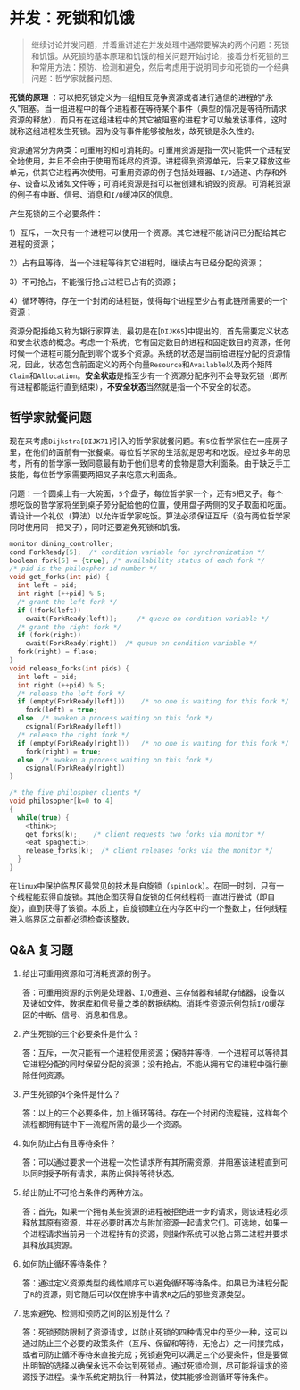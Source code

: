 # 并发：死锁和饥饿

> 继续讨论并发问题，并着重讲述在并发处理中通常要解决的两个问题：死锁和饥饿。从死锁的基本原理和饥饿的相关问题开始讨论，接着分析死锁的三种常用方法：预防、检测和避免，然后考虑用于说明同步和死锁的一个经典问题：哲学家就餐问题。

**死锁的原理** ：可以把死锁定义为一组相互竞争资源或者进行通信的进程的"永久"阻塞。当一组进程中的每个进程都在等待某个事件（典型的情况是等待所请求资源的释放），而只有在这组进程中的其它被阻塞的进程才可以触发该事件，这时就称这组进程发生死锁。因为没有事件能够被触发，故死锁是永久性的。

资源通常分为两类：可重用的和可消耗的。可重用资源是指一次只能供一个进程安全地使用，并且不会由于使用而耗尽的资源。进程得到资源单元，后来又释放这些单元，供其它进程再次使用。可重用资源的例子包括处理器、`I/O`通道、内存和外存、设备以及诸如文件等；可消耗资源是指可以被创建和销毁的资源。可消耗资源的例子有中断、信号、消息和`I/O`缓冲区的信息。

产生死锁的三个必要条件：

1）互斥，一次只有一个进程可以使用一个资源。其它进程不能访问已分配给其它进程的资源；

2）占有且等待，当一个进程等待其它进程时，继续占有已经分配的资源；

3）不可抢占，不能强行抢占进程已占有的资源；

4）循环等待，存在一个封闭的进程链，使得每个进程至少占有此链所需要的一个资源；

资源分配拒绝又称为银行家算法，最初是在[`DIJK65`]中提出的，首先需要定义状态和安全状态的概念。考虑一个系统，它有固定数目的进程和固定数目的资源，任何时候一个进程可能分配到零个或多个资源。系统的状态是当前给进程分配的资源情况，因此，状态包含前面定义的两个向量`Resource`和`Available`以及两个矩阵`Claim`和`Allocation`。**安全状态**是指至少有一个资源分配序列不会导致死锁（即所有进程都能运行直到结束），**不安全状态**当然就是指一个不安全的状态。

## 哲学家就餐问题 

现在来考虑`Dijkstra[DIJK71]`引入的哲学家就餐问题。有`5`位哲学家住在一座房子里，在他们的面前有一张餐桌。每位哲学家的生活就是思考和吃饭。经过多年的思考，所有的哲学家一致同意最有助于他们思考的食物是意大利面条。由于缺乏手工技能，每位哲学家需要两把叉子来吃意大利面条。

问题：一个圆桌上有一大碗面，`5`个盘子，每位哲学家一个，还有`5`把叉子。每个想吃饭的哲学家将坐到桌子旁分配给他的位置，使用盘子两侧的叉子取面和吃面。请设计一个礼仪（算法）以允许哲学家吃饭。算法必须保证互斥（没有两位哲学家同时使用同一把叉子），同时还要避免死锁和饥饿。

```c
monitor dining_controller;
cond ForkReady[5];  /* condition variable for synchronization */
boolean fork[5] = {true}; /* availability status of each fork */
/* pid is the philospher id number */
void get_forks(int pid) {
  int left = pid;
  int right [++pid] % 5;
  /* grant the left fork */
  if (!fork(left))
    cwait(ForkReady(left));		/* queue on condition variable */
  /* grant the right fork */
  if (fork(right)) 
    cwait(ForkReady(right))  /* queue on condition variable */
  fork(right) = flase;
}
void release_forks(int pids) {
  int left = pid;
  int right (++pid) % 5;
  /* release the left fork */
  if (empty(ForkReady[left]))	 /* no one is waiting for this fork */
    fork(left) = true;
  else	/* awaken a process waiting on this fork */
    csignal(ForkReady[left])
  /* release the right fork */
  if (empty(ForkReady[right]))   /* no one is waiting for this fork */
    fork(right) = true;
  else	/* awaken a process waiting on this fork */
    csignal(ForkReady[right])
}

/* the five philospher clients */
void philosopher[k=0 to 4]
{
  while(true) {
    <think>;
    get_forks(k);    /* client requests two forks via monitor */
  	<eat spaghetti>;
    release_forks(k);  /* client releases forks via the monitor */
  }
}
```

在`linux`中保护临界区最常见的技术是自旋锁（`spinlock`）。在同一时刻，只有一个线程能获得自旋锁。其他企图获得自旋锁的任何线程将一直进行尝试（即自旋），直到获得了该锁。本质上，自旋锁建立在内存区中的一个整数上，任何线程进入临界区之前都必须检查该整数。



## Q&A 复习题

1. 给出可重用资源和可消耗资源的例子。

   答：可重用资源的示例是处理器、`I/O`通道、主存储器和辅助存储器，设备以及诸如文件，数据库和信号量之类的数据结构。消耗性资源示例包括`I/O`缓存区的中断、信号、消息和信息。

2. 产生死锁的三个必要条件是什么？

   答：互斥，一次只能有一个进程使用资源；保持并等待，一个进程可以等待其它进程分配的同时保留分配的资源；没有抢占，不能从拥有它的进程中强行删除任何资源。

3. 产生死锁的`4`个条件是什么？

   答：以上的三个必要条件，加上循环等待。存在一个封闭的流程链，这样每个流程都拥有链中下一流程所需的最少一个资源。

4. 如何防止占有且等待条件？

   答：可以通过要求一个进程一次性请求所有其所需资源，并阻塞该进程直到可以同时授予所有请求，来防止保持等待状态。

5. 给出防止不可抢占条件的两种方法。

   答：首先，如果一个拥有某些资源的进程被拒绝进一步的请求，则该进程必须释放其原有资源，并在必要时再次与附加资源一起请求它们。可选地，如果一个进程请求当前另一个进程持有的资源，则操作系统可以抢占第二进程并要求其释放其资源。

6. 如何防止循环等待条件？

   答：通过定义资源类型的线性顺序可以避免循环等待条件。如果已为进程分配了`R`的资源，则它随后可以仅在排序中请求`R`之后的那些资源类型。

7. 思索避免、检测和预防之间的区别是什么？

   答：死锁预防限制了资源请求，以防止死锁的四种情况中的至少一种，这可以通过防止三个必要的政策条件（互斥、保留和等待，无抢占）之一间接完成，或者可防止循环等待来直接完成；死锁避免可以满足三个必要条件，但是要做出明智的选择以确保永远不会达到死锁点。通过死锁检测，尽可能将请求的资源授予进程。操作系统定期执行一种算法，使其能够检测循环等待条件。